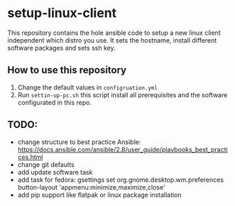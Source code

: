 # setup-linux-client

This repository contains the hole ansible code to setup a new linux client independent which distro you use.
It sets the hostname, install different software packages and sets ssh key.

## How to use this repository

1. Change the default values in `configruation.yml`
1. Run `settin-up-pc.sh` this script install all prerequisites and the software configurated in this repo.

## TODO:

* change structure to best practice Ansible: https://docs.ansible.com/ansible/2.8/user_guide/playbooks_best_practices.html
* change git defaults
* add update software task
* add task for fedora: gsettings set org.gnome.desktop.wm.preferences button-layout 'appmenu:minimize,maximize,close'
* add pip support like flatpak or linux package installation
